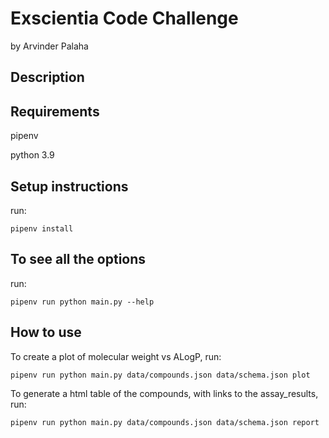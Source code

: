 # Exscientia Code Challenge
by Arvinder Palaha

## Description

## Requirements
pipenv

python 3.9

## Setup instructions
run:

`pipenv install`

## To see all the options
run:

 `pipenv run python main.py --help`

## How to use
To create a plot of molecular weight vs ALogP, run:

`pipenv run python main.py data/compounds.json data/schema.json plot`

To generate a html table of the compounds, with links to the assay_results, run:

`pipenv run python main.py data/compounds.json data/schema.json report`



